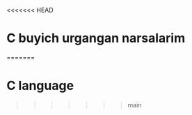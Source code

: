 <<<<<<< HEAD
# C buyich urgangan narsalarim
=======
#                                                   C  language
>>>>>>> main
